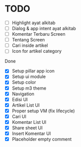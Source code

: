 # TODO
- [ ] Highlight ayat alkitab
- [ ] Dialog & app intent ayat alkitab
- [ ] Komentar Terbaru Screen
- [ ] Tentang Screen
- [ ] Cari inside artikel
- [ ] Icon for artikel category

Done
- [x] Setup pillar app icon
- [x] Setup ui module
- [x] Setup color
- [x] Setup m3 theme
- [x] Navigation
- [x] Edisi UI
- [x] Artikel List UI
- [x] Proper setup VM (fix lifecycle)
- [x] Cari UI
- [x] Komentar List UI
- [x] Share sheet UI
- [x] Insert Komentar UI
- [x] Placeholder empty comment
